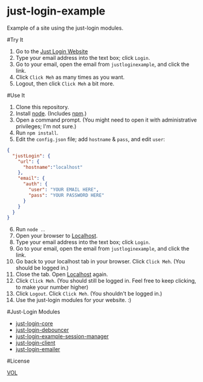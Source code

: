 just-login-example
==================

Example of a site using the just-login modules.

#Try It

1. Go to the [Just Login Website](http://justlogin.xyz)
2. Type your email address into the text box; click `Login`.
3. Go to your email, open the email from `justloginexample`, and click the link.
4. Click `Click Meh` as many times as you want.
5. Logout, then click `Click Meh` a bit more.

#Use It

1. Clone this repository.
2. Install [node](http://nodejs.org/download). (Includes [npm](http://nodejs.org/download).)
3. Open a command prompt. (You might need to open it with administrative privileges; I'm not sure.)
4. Run `npm install`.
5. Edit the `config.json` file; add `hostname` & `pass`, and edit `user`:
```json
{
  "justLogin": {
    "url": {
      "hostname":"localhost"
    },
    "email": {
      "auth": {
        "user": "YOUR EMAIL HERE",
        "pass": "YOUR PASSWORD HERE"
      }
    }
  }
}
```
6. Run `node .`.
7. Open your browser to [Localhost](http://localhost).
8. Type your email address into the text box; click `Login`.
9. Go to your email, open the email from `justloginexample`, and click the link.
10. Go back to your localhost tab in your browser. Click `Click Meh`. (You should be logged in.)
11. Close the tab. Open [Localhost](http://localhost) again.
12. Click `Click Meh`. (You should still be logged in. Feel free to keep clicking, to make your number higher) 
13. Click `Logout`. Click `Click Meh`. (You shouldn't be logged in.)
14. Use the just-login modules for your website. :)

#Just-Login Modules

- [just-login-core](https://github.com/ArtskydJ/just-login-core)
- [just-login-debouncer](https://github.com/ArtskydJ/just-login-debouncer)
- [just-login-example-session-manager](https://github.com/ArtskydJ/just-login-example-session-manager)
- [just-login-client](https://github.com/ArtskydJ/just-login-client)
- [just-login-emailer](https://github.com/ArtskydJ/just-login-emailer)

#License

[VOL](http://veryopenlicense.com/)
